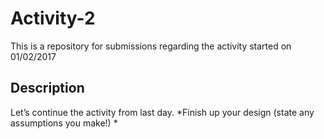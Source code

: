 Activity-2
==========
This is a repository for submissions regarding the activity started on 01/02/2017

Description
-----------
Let’s continue the activity from last day.
*Finish up your design (state any assumptions you make!)
*